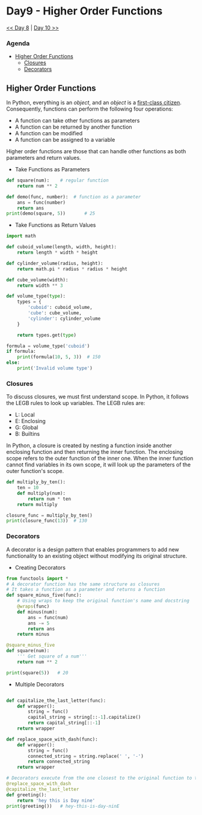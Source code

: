 # Day9 - Higher Order Functions
[<< Day 8](../Day8/Day8.md)  |  [Day 10 >>](../Day10/Day10.md)

### Agenda
- [Higher Order Functions](#higher-order-functions)
    - [Closures](#closures)
    - [Decorators](#decorators)

## Higher Order Functions
In Python, everything is an _object_, and an _object_ is a [first-class citizen](https://en.wikipedia.org/wiki/First-class_citizen). Consequently, functions can perform the following four operations:

- A function can take other functions as parameters
- A function can be returned by another function
- A function can be modified
- A function can be assigned to a variable

Higher order functions are those that can handle other functions as both parameters and return values.

- Take Functions as Parameters

```python
def square(num):    # regular function
    return num ** 2

def demo(func, number):  # function as a parameter
    ans = func(number)
    return ans
print(demo(square, 5))       # 25
```

- Take Functions as Return Values

```python
import math

def cuboid_volume(length, width, height):
    return length * width * height

def cylinder_volume(radius, height):
    return math.pi * radius * radius * height

def cube_volume(width):
    return width ** 3

def volume_type(type):
    types = {
        'cuboid': cuboid_volume,
        'cube': cube_volume,
        'cylinder': cylinder_volume
    }

    return types.get(type)

formula = volume_type('cuboid')
if formula:
    print(formula(10, 5, 3))  # 150
else:
    print('Invalid volume type')
```

### Closures

To discuss closures, we must first understand scope. In Python, it follows the LEGB rules to look up variables. The LEGB rules are:

- L: Local
- E: Enclosing
- G: Global
- B: Builtins

In Python, a closure is created by nesting a function inside another enclosing function and then returning the inner function. The enclosing scope refers to the outer function of the inner one. When the inner function cannot find variables in its own scope, it will look up the parameters of the outer function's scope.

```python
def multiply_by_ten():
    ten = 10
    def multiply(num):
        return num * ten
    return multiply

closure_func = multiply_by_ten()
print(closure_func(13))  # 130
```

### Decorators

A decorator is a design pattern that enables programmers to add new functionality to an existing object without modifying its original structure.

- Creating Decorators
```python
from functools import *
# A decorator function has the same structure as closures
# It takes a function as a parameter and returns a function
def square_minus_five(func):
    # Using wraps to keep the original function's name and docstring
    @wraps(func)
    def minus(num):
        ans = func(num)
        ans -= 5
        return ans
    return minus

@square_minus_five
def square(num):
    ''' Get square of a num'''
    return num ** 2

print(square(5))   # 20
```

- Multiple Decorators

```python

def capitalize_the_last_letter(func):
    def wrapper():
        string = func()
        capital_string = string[::-1].capitalize()
        return capital_string[::-1]
    return wrapper

def replace_space_with_dash(func):
    def wrapper():
        string = func()
        connected_string = string.replace(' ', '-')
        return connected_string
    return wrapper

# Decorators execute from the one closest to the original function to the farthest.
@replace_space_with_dash
@capitalize_the_last_letter
def greeting():
    return 'hey this is Day nine'
print(greeting())   # hey-this-is-day-ninE
```
